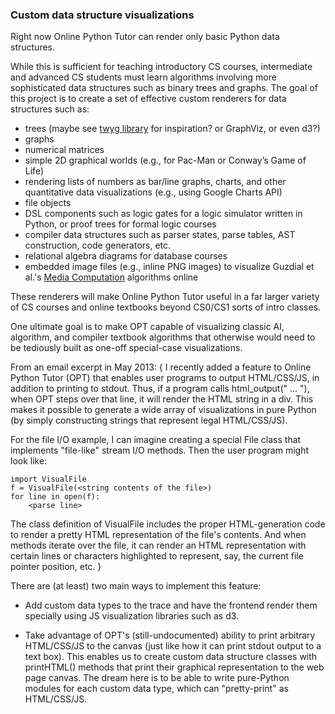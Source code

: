 ### Custom data structure visualizations

Right now Online Python Tutor can render only basic Python data structures.

While this is sufficient for teaching introductory CS courses, intermediate and advanced CS students must learn
algorithms involving more sophisticated data structures such as binary trees and graphs.
The goal of this project is to create a set of effective custom renderers for data structures
such as:

- trees (maybe see [twyg library](http://www.johnnovak.net/twyg/quickstart/) for inspiration? or GraphViz, or even d3?)
- graphs
- numerical matrices
- simple 2D graphical worlds (e.g., for Pac-Man or Conway’s Game of Life)
- rendering lists of numbers as bar/line graphs, charts, and other quantitative data visualizations (e.g., using Google Charts API)
- file objects
- DSL components such as logic gates for a logic simulator written in Python, or proof trees for formal logic courses
- compiler data structures such as parser states, parse tables, AST construction, code generators, etc.
- relational algebra diagrams for database courses
- embedded image files (e.g., inline PNG images) to visualize Guzdial et al.'s [Media Computation](http://coweb.cc.gatech.edu/mediaComp-teach) algorithms online

These renderers will make Online Python Tutor useful in a far larger variety of CS courses and online textbooks
beyond CS0/CS1 sorts of intro classes.

One ultimate goal is to make OPT capable of visualizing classic AI, algorithm, and compiler textbook algorithms
that otherwise would need to be tediously built as one-off special-case visualizations.

From an email excerpt in May 2013: {
I recently added a feature to Online Python Tutor (OPT) that enables user programs to output HTML/CSS/JS, in addition to printing to stdout. Thus, if a program calls html_output(" ... "), when OPT steps over that line, it will render the HTML string in a div. This makes it possible to generate a wide array of visualizations in pure Python (by simply constructing strings that represent legal HTML/CSS/JS).

For the file I/O example, I can imagine creating a special File class that implements "file-like" stream I/O methods. Then the user program might look like:

    import VisualFile
    f = VisualFile(<string contents of the file>)
    for line in open(f):
        <parse line>


The class definition of VisualFile includes the proper HTML-generation code to render a pretty HTML representation of the file's contents. And when methods iterate over the file, it can render an HTML representation with certain lines or characters highlighted to represent, say, the current file pointer position, etc.
}


There are (at least) two main ways to implement this feature:

- Add custom data types to the trace and have the frontend render them
  specially using JS visualization libraries such as d3.

- Take advantage of OPT's (still-undocumented) ability to print
  arbitrary HTML/CSS/JS to the canvas (just like how it can print stdout
  output to a text box). This enables us to create custom data structure classes
  with printHTML() methods that print their graphical representation to
  the web page canvas. The dream here is to be able to write pure-Python modules for
  each custom data type, which can "pretty-print" as HTML/CSS/JS.